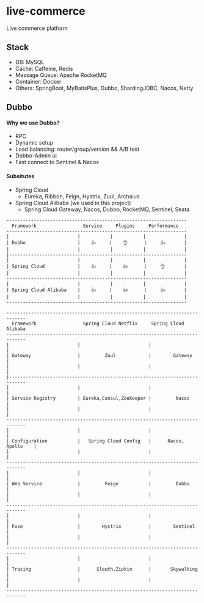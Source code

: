 # live-commerce

Live commerce platform

## Stack

- DB: MySQL
- Cache: Caffeine, Redis
- Message Queue: Apache RocketMQ
- Container: Docker
- Others: SpringBoot, MyBatisPlus, Dubbo, ShardingJDBC, Nacos, Netty

## Dubbo

#### Why we use Dubbo?

- RPC
- Dynamic setup
- Load balancing: router/group/version && A/B test
- Dobbo-Admin ui
- Fast connect to Sentinel & Nacos

#### Subsitutes

- Spring Cloud
  - Eureka, Ribbon, Feign, Hystrix, Zuul, Archaius
- Spring Cloud Alibaba (we used in this project)
  - Spring Cloud Gateway, Nacos, Dubbo, RocketMQ, Sentinel, Seata

```
------------------------------------------------------------------
  Framework                 Service     Plugins     Performance
------------------------------------------------------------------
|                         |           |           |              |
| Dubbo                   |    👍     |    👌      |     👍       |
|                         |           |           |              |
|-----------------------------------------------------------------
|                         |           |           |              |
| Spring Cloud            |    👍     |    👍      |     👌       |
|                         |           |           |              |
------------------------------------------------------------------
|                         |           |           |              |
| Spring Cloud Alibaba    |    👍     |    👍      |     👍       |
|                         |           |           |              |
------------------------------------------------------------------
```

```
-----------------------------------------------------------------------------
  Framework                 Spring Cloud Netflix     Spring Cloud Alibaba
-----------------------------------------------------------------------------
|                         |                         |                       |
| Gateway                 |         Zuul            |        Gateway        |
|                         |                         |                       |
|----------------------------------------------------------------------------
|                         |                         |                       |
| Service Registry        | Eureka,Consul,ZooKeeper |         Nacos         |
|                         |                         |                       |
-----------------------------------------------------------------------------
|                         |                         |                       |
| Configuration           |   Spring Cloud Config   |      Nacos, Apollo    |
|                         |                         |                       |
-----------------------------------------------------------------------------
|                         |                         |                       |
| Web Service             |         Feign           |         Dubbo         |
|                         |                         |                       |
-----------------------------------------------------------------------------
|                         |                         |                       |
| Fuse                    |        Hystrix          |        Sentinel       |
|                         |                         |                       |
-----------------------------------------------------------------------------
|                         |                         |                       |
| Tracing                 |      Sleuth,Zipkin      |       Skywalking      |
|                         |                         |                       |
-----------------------------------------------------------------------------
```

